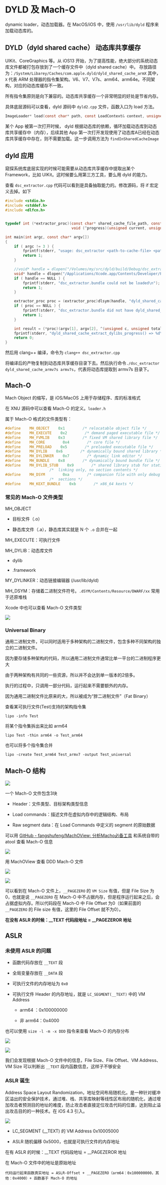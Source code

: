 # DYLD 及 Mach-O

dynamic loader，动态加载器。在 MacOS/iOS 中，使用 `/usr/lib/dyld` 程序来加载动态库的。

## DYLD（dyld shared cache） 动态库共享缓存

UIKit、CoreGraphics 等。从 iOS13 开始，为了提高性能，绝大部分的系统动态库文件都被打包存放到了一个缓存文件中（dyld shared cache）中。
存放路径为：`/System/Libarey/Caches/com.apple.dyld/dyld_shared_cache_armX`
其中，`X` 代表 ARM 处理器的指令集架构。V6、V7、V7s、arm64、arm64e。不同架构，对应的动态库缓存不一致。

所有指令集原则是向下兼容的。动态库共享缓存一个非常明显的好处是节省内存。

具体底层源码可以查看，dyld 源码中 `dyld2.cpp` 文件，函数入口为 load 方法。

```c
ImageLoader* load(const char* path, const LoadContext& context, unsigned& cacheIndex);
```

某个 App 被第一次打开时候， dyld 根据动态库的依赖，循环加载动态库到动态库共享缓存中（内存），后续其他 App 第一次打开发现使用了动态库A已经在动态库共享缓存中存在，则不需要加载。这一步调用方法为 `findInSharedCacheImage`

## dyld 应用

窥探系统库底层实现的时候可能需要从动态库共享缓存中提取出某个 Framework，比如 UIKit。这时候要么用第三方工具，要么用 dyld 的能力。

查看 `dsc_extractor.cpp` 代码可以看到是具备抽取能力的。修改源码，将 if 宏定义去掉。如下

```c
#include <stdio.h>
#include <stddef.h>
#include <dlfcn.h>


typedef int (*extractor_proc)(const char* shared_cache_file_path, const char* extraction_root_path,
                              void (^progress)(unsigned current, unsigned total));

int main(int argc, const char* argv[])
{
    if ( argc != 3 ) {
        fprintf(stderr, "usage: dsc_extractor <path-to-cache-file> <path-to-device-dir>\n");
        return 1;
    }

    //void* handle = dlopen("/Volumes/my/src/dyld/build/Debug/dsc_extractor.bundle", RTLD_LAZY);
    void* handle = dlopen("/Applications/Xcode.app/Contents/Developer/Platforms/iPhoneOS.platform/usr/lib/dsc_extractor.bundle", RTLD_LAZY);
    if ( handle == NULL ) {
        fprintf(stderr, "dsc_extractor.bundle could not be loaded\n");
        return 1;
    }

    extractor_proc proc = (extractor_proc)dlsym(handle, "dyld_shared_cache_extract_dylibs_progress");
    if ( proc == NULL ) {
        fprintf(stderr, "dsc_extractor.bundle did not have dyld_shared_cache_extract_dylibs_progress symbol\n");
        return 1;
    }

    int result = (*proc)(argv[1], argv[2], ^(unsigned c, unsigned total) { printf("%d/%d\n", c, total); } );
    fprintf(stderr, "dyld_shared_cache_extract_dylibs_progress() => %d\n", result);
    return 0;
}
```

然后用 clang++ 编译，命令为 `clang++ dsc_extractor.cpp`

将编译后的产物复制到动态库共享缓存目录下去。然后执行命令`./dsc_extractor dyld_shared_cache_armv7s armv7s`，代表将动态库提取到 armv7s 目录下。

## Mach-O

Mach Object 的缩写，是 iOS/MacOS 上用于存储程序、库的标准格式

在 XNU 源码中可以查看 Mach-O 的定义。`loader.h` 

属于 Mach-O 格式的文件类型有：

```c
#define    MH_OBJECT    0x1        /* relocatable object file */
#define    MH_EXECUTE    0x2        /* demand paged executable file */
#define    MH_FVMLIB    0x3        /* fixed VM shared library file */
#define    MH_CORE        0x4        /* core file */
#define    MH_PRELOAD    0x5        /* preloaded executable file */
#define    MH_DYLIB    0x6        /* dynamically bound shared library */
#define    MH_DYLINKER    0x7        /* dynamic link editor */
#define    MH_BUNDLE    0x8        /* dynamically bound bundle file */
#define    MH_DYLIB_STUB    0x9        /* shared library stub for static */
                    /*  linking only, no section contents */
#define    MH_DSYM        0xa        /* companion file with only debug */
                    /*  sections */
#define    MH_KEXT_BUNDLE    0xb        /* x86_64 kexts */
```

### 常见的 Mach-O 文件类型

MH_OBJECT

- 目标文件（.o）

- 静态库文件（.a），静态库其实就是 N 个 `.o` 合并在一起

MH_EXECUTE：可执行文件

MH_DYLIB：动态库文件

- dylib

- .framework

MY_DYLINKER：动态链接编辑器 (/usr/lib/dyld)

MH_DSYM：存储着二进制文件符号。`.dSYM/Contents/Resource/DWARF/xx` 常用于还原堆栈

Xcode 中也可以查看 Mach-O 文件类型

![](https://github.com/FantasticLBP/knowledge-kit/raw/master/assets/MachOFileType.png)

### Universal Binary

通用二进制文件，可以同时适用于多种架构的二进制文件，包含多种不同架构的独立的二进制文件。

因为要存储多种架构的代码，所以通用二进制文件通常比单一平台的二进制程序更大

由于两种架构有共同的一些资源，所以并不会达到单一版本的2倍多。

执行的过程中，只调用一部分代码，运行起来不需要额外的内存。

因为通用二进制文件比原来的大，所以被成为“胖二进制文件”（Fat Binary）

 查看某可执行文件(Test)支持的架构指令集 

`lipo -info Test`

将某个指令集拆出来比如 arm64

`lipo Test -thin arm64 -o Test_arm64`

也可以将多个指令集合并

`lipo -create Test_arm64 Test_armv7 -output Test_universal`

## Mach-O 结构

![](https://github.com/FantasticLBP/knowledge-kit/raw/master/assets/Mach-OStructure.png)

一个 Mach-O 文件包含3块

- Header：文件类型、目标架构类型信息

- Load commands：描述文件在虚拟内存中的逻辑结构、布局

- Raw segment data：在 Load Commands 中定义的 segment 的原始数据

可以用 [GitHub - fangshufeng/MachOView: 分析Macho必备工具](https://github.com/fangshufeng/MachOView) 和系统自带的 atool 查看 Mach-O 信息

![](https://github.com/FantasticLBP/knowledge-kit/raw/master/assets/otoolhelp.png)

用 MachOView 查看 DDD Mach-O 文件

![](https://github.com/FantasticLBP/knowledge-kit/raw/master/assets/MachOPageZero.png)

![](https://github.com/FantasticLBP/knowledge-kit/raw/master/assets/MachOText.png)

可以看到在 Mach-O  文件上，`__PAGEZERO` 的  `VM Size`  有值，但是 File Size 为0，也就是说 `__PAGEZERO` 在 Mach-O 中不占据内存，但是程序运行起来之后，会占据虚拟内存。所以代码段在 Mach-O 中 File Offset 为0（如果前面的 `__PAGEZERO` 的 File size 有值，这里的 File Offset 就不为0）。

**在没有 ASLR 的时候：__TEXT 代码段地址 = __PAGEZEROR 地址**

## ASLR

### 未使用 ASLR 的问题

- 函数代码存放在 `__TEXT` 段

- 全局变量存放在 `__DATA` 段

- 可执行文件的内存地址为 `0x0`

- 可执行文件 Header 的内存地址，就是 `LC_SEGMENT(__TEXT)` 中的 VM Address
  
  - arm64 ：0x100000000
  
  - 非 arm64：0x4000

也可以使用 `size -l -m -x DDD` 指令来查看 Mach-O 的内存分布

![](https://github.com/FantasticLBP/knowledge-kit/raw/master/assets/MachOInsepect.png)

![](https://github.com/FantasticLBP/knowledge-kit/raw/master/assets/ASLRDemo.png)

我们会发现根据 Mach-O 文件中的信息，File Size、File Offset、VM Address、VM Size 可以判断出 `__TEXT` 段内函数信息，这样子不够安全

### ASLR 诞生

Address Space Layout Randomization，地址空间布局随机化。是一种针对缓冲区溢出的安全保护技术，通过堆、栈、共享库映射等线性区布局的随机化，通过增加攻击者预测目的地址的难度，防止攻击者直接定位攻击代码的位置，达到阻止溢出攻击目的的一种技术。在 iOS 4.3 引入。

![](https://github.com/FantasticLBP/knowledge-kit/raw/master/assets/ASLROffset.png)

- LC_SEGMENT (__TEXT) 的 VM Address 0x10005000

- ASLR 随机偏移 0x5000，也就是可执行文件的内存地址

在有 ASLR 的时候：__TEXT 代码段地址 = __PAGEZEROR 地址

在 Mach-O 文件中的地址是原始地址

```shell
代码运行起来函数真实地址 = ASLR-Offset + __PAGEZERO（arm64：0x100000000，其他：0x4000）+ 函数基于 Mach-O 的地址
```